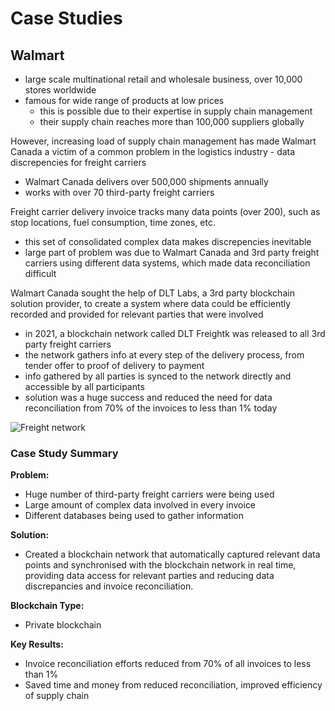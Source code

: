 # Case Studies

## Walmart
- large scale multinational retail and wholesale business, over 10,000 stores worldwide
- famous for wide range of products at low prices
    - this is possible due to their expertise in supply chain management
    - their supply chain reaches more than 100,000 suppliers globally

However, increasing load of supply chain management has made Walmart Canada a victim of a common problem in the logistics industry - data discrepencies for freight carriers
- Walmart Canada delivers over 500,000 shipments annually
- works with over 70 third-party freight carriers

Freight carrier delivery invoice tracks many data points (over 200), such as stop locations, fuel consumption, time zones, etc.
- this set of consolidated complex data makes discrepencies inevitable
- large part of problem was due to Walmart Canada and 3rd party freight carriers using different data systems, which made data reconciliation difficult

Walmart Canada sought the help of DLT Labs, a 3rd party blockchain solution provider, to create a system where data could be efficiently recorded and provided for relevant parties that were involved
- in 2021, a blockchain network called DLT Freightk was released to all 3rd party freight carriers
- the network gathers info at every step of the delivery process, from tender offer to proof of delivery to payment
- info gathered by all parties is synced to the network directly and accessible by all participants
- solution was a huge success and reduced the need for data reconciliation from 70% of the invoices to less than 1% today

![Freight network](https://s3-us-west-2.amazonaws.com/secure.notion-static.com/ad3d2633-ade4-485b-a034-b3c2a6047847/Untitled.png)

### Case Study Summary

**Problem:**

- Huge number of third-party freight carriers were being used
- Large amount of complex data involved in every invoice
- Different databases being used to gather information

**Solution:**

- Created a blockchain network that automatically captured relevant data points and synchronised with the blockchain network in real time, providing data access for relevant parties and reducing data discrepancies and invoice reconciliation.

**Blockchain Type:**

- Private blockchain

**Key Results:**

- Invoice reconciliation efforts reduced from 70% of all invoices to less than 1%
- Saved time and money from reduced reconciliation, improved efficiency of supply chain